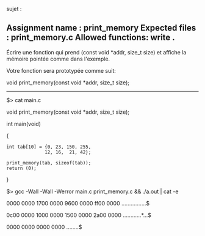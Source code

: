 sujet :

Assignment name  : print_memory 
Expected files   : print_memory.c 
Allowed functions: write . 
--------------------------------------------------------------------------------

Écrire une fonction qui prend (const void *addr, size_t size) et affiche la mémoire pointée comme dans l'exemple.


Votre fonction sera prototypée comme suit:


void	print_memory(const void *addr, size_t size);


---------

$> cat main.c

void	print_memory(const void *addr, size_t size);


int	main(void)

{

	int	tab[10] = {0, 23, 150, 255,
	              12, 16,  21, 42};

	print_memory(tab, sizeof(tab));
	return (0);
}	

$> gcc -Wall -Wall -Werror main.c print_memory.c && ./a.out | cat -e

0000 0000 1700 0000 9600 0000 ff00 0000 ................$

0c00 0000 1000 0000 1500 0000 2a00 0000 ............*...$

0000 0000 0000 0000                     ........$

